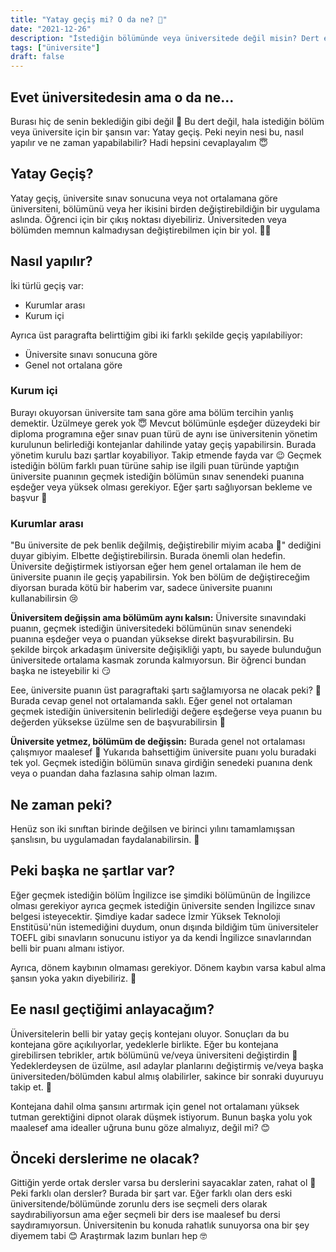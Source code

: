 ```yaml
---
title: "Yatay geçiş mi? O da ne? 🤔"
date: "2021-12-26"
description: "İstediğin bölümünde veya üniversitede değil misin? Dert etme, hala bir şansın var."
tags: ["üniversite"]
draft: false
---
```


## Evet üniversitedesin ama o da ne...

Burası hiç de senin beklediğin gibi değil 😬 Bu dert değil, hala istediğin bölüm veya üniversite için bir şansın var: Yatay geçiş. Peki neyin nesi bu, nasıl yapılır ve ne zaman yapabilabilir? Hadi hepsini cevaplayalım 😇

## Yatay Geçiş?

Yatay geçiş, üniversite sınav sonucuna veya not ortalamana göre üniversiteni, bölümünü veya her ikisini birden değiştirebildiğin bir uygulama aslında. Öğrenci için bir çıkış noktası diyebiliriz. Üniversiteden veya bölümden memnun kalmadıysan değiştirebilmen için bir yol. ✌🏻

## Nasıl yapılır?

İki türlü geçiş var:

- Kurumlar arası
- Kurum içi

Ayrıca üst paragrafta belirttiğim gibi iki farklı şekilde geçiş yapılabiliyor:

- Üniversite sınavı sonucuna göre
- Genel not ortalana göre

### Kurum içi

Burayı okuyorsan üniversite tam sana göre ama bölüm tercihin yanlış demektir. Üzülmeye gerek yok 😇 Mevcut bölümünle eşdeğer düzeydeki bir diploma programına eğer sınav puan türü de aynı ise üniversitenin yönetim kurulunun belirlediği kontejanlar dahilinde yatay geçiş yapabilirsin. Burada yönetim kurulu bazı şartlar koyabiliyor. Takip etmende fayda var 😉 Geçmek istediğin bölüm farklı puan türüne sahip ise ilgili puan türünde yaptığın üniversite puanının geçmek istediğin bölümün sınav senendeki puanına eşdeğer veya yüksek olması gerekiyor. Eğer şartı sağlıyorsan bekleme ve başvur 🏅

### Kurumlar arası

"Bu üniversite de pek benlik değilmiş, değiştirebilir miyim acaba 🤔" dediğini duyar gibiyim. Elbette değiştirebilirsin. Burada önemli olan hedefin. Üniversite değiştirmek istiyorsan eğer hem genel ortalaman ile hem de üniversite puanın ile geçiş yapabilirsin. Yok ben bölüm de değiştireceğim diyorsan burada kötü bir haberim var, sadece üniversite puanını kullanabilirsin 😢

**Üniversitem değişsin ama bölümüm aynı kalsın:** Üniversite sınavındaki puanın, geçmek istediğin üniversitedeki bölümünün sınav senendeki puanına eşdeğer veya o puandan yüksekse direkt başvurabilirsin. Bu şekilde birçok arkadaşım üniversite değişikliği yaptı, bu sayede bulunduğun üniversitede ortalama kasmak zorunda kalmıyorsun. Bir öğrenci bundan başka ne isteyebilir ki 😏

Eee, üniversite puanın üst paragraftaki şartı sağlamıyorsa ne olacak peki? 🤔 Burada cevap genel not ortalamanda saklı. Eğer genel not ortalaman geçmek istediğin üniversitenin belirlediği değere eşdeğerse veya puanın bu değerden yüksekse üzülme sen de başvurabilirsin 👑

**Üniversite yetmez, bölümüm de değişsin:** Burada genel not ortalaması çalışmıyor maalesef 🙁 Yukarıda bahsettiğim üniversite puanı yolu buradaki tek yol. Geçmek istediğin bölümün sınava girdiğin senedeki puanına denk veya o puandan daha fazlasına sahip olman lazım.

## Ne zaman peki?

Henüz son iki sınıftan birinde değilsen ve birinci yılını tamamlamışsan şanslısın, bu uygulamadan faydalanabilirsin. 🥇

## Peki başka ne şartlar var?

Eğer geçmek istediğin bölüm İngilizce ise şimdiki bölümünün de İngilizce olması gerekiyor ayrıca geçmek istediğin üniversite senden İngilizce sınav belgesi isteyecektir. Şimdiye kadar sadece İzmir Yüksek Teknoloji Enstitüsü'nün istemediğini duydum, onun dışında bildiğim tüm üniversiteler TOEFL gibi sınavların sonucunu istiyor ya da kendi İngilizce sınavlarından belli bir puanı almanı istiyor.

Ayrıca, dönem kaybının olmaması gerekiyor. Dönem kaybın varsa kabul alma şansın yoka yakın diyebiliriz. 🥲

## Ee nasıl geçtiğimi anlayacağım?

Üniversitelerin belli bir yatay geçiş kontejanı oluyor. Sonuçları da bu kontejana göre açıkılıyorlar, yedeklerle birlikte. Eğer bu kontejana girebilirsen tebrikler, artık bölümünü ve/veya üniversiteni değiştirdin 🥇 Yedeklerdeysen de üzülme, asıl adaylar planlarını değiştirmiş ve/veya başka üniversiteden/bölümden kabul almış olabilirler, sakince bir sonraki duyuruyu takip et. 👀

Kontejana dahil olma şansını artırmak için genel not ortalamanı yüksek tutman gerektiğini dipnot olarak düşmek istiyorum. Bunun başka yolu yok maalesef ama idealler uğruna bunu göze almalıyız, değil mi? 😊

## Önceki derslerime ne olacak?

Gittiğin yerde ortak dersler varsa bu derslerini sayacaklar zaten, rahat ol 🙂 Peki farklı olan dersler? Burada bir şart var. Eğer farklı olan ders eski üniversitende/bölümünde zorunlu ders ise seçmeli ders olarak saydırabiliyorsun ama eğer seçmeli bir ders ise maalesef bu dersi saydıramıyorsun. Üniversitenin bu konuda rahatlık sunuyorsa ona bir şey diyemem tabi 😊 Araştırmak lazım bunları hep 🤓
